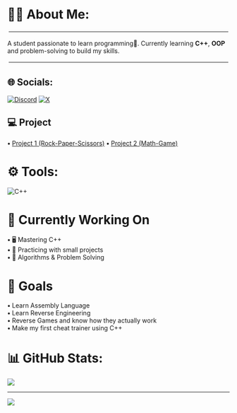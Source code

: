 # 👨‍💻 About Me:
<hr style="border: 3px solid white;">

A student passionate to learn programming🗿. Currently learning **C++**, **OOP** and problem-solving to build my skills.

<hr style="border: 3px solid white;">

## 🌐 Socials:
[![Discord](https://img.shields.io/badge/Discord-%237289DA.svg?logo=discord&logoColor=white)](https://discord.gg/damoni.1337) [![X](https://img.shields.io/badge/X-black.svg?logo=X&logoColor=white)](https://x.com/Damoni_1337) 

## 💻 Project
**•** [Project 1 (Rock-Paper-Scissors)](https://github.com/Damoni1337/Rock-Paper-Scissors)
**•** [Project 2 (Math-Game)](https://github.com/Damoni1337/Math-Game)

# ⚙ Tools:
![C++](https://img.shields.io/badge/c++-%2300599C.svg?style=for-the-badge&logo=c%2B%2B&logoColor=white)

# 👾 Currently Working On
**•** 🖥 Mastering C++  
**•** 📌 Practicing with small projects  
**•** 🧠 Algorithms & Problem Solving

# 🎯 Goals
**•** Learn Assembly Language  
**•** Learn Reverse Engineering  
**•** Reverse Games and know how they actually work  
**•** Make my first cheat trainer using C++

# 📊 GitHub Stats:
![](https://github-readme-stats.vercel.app/api/top-langs/?username=Damoni1337&theme=dark&hide_border=false&include_all_commits=true&count_private=false&layout=compact)

---
[![](https://visitcount.itsvg.in/api?id=Damoni&icon=4&color=4)](https://visitcount.itsvg.in)
